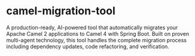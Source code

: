 # camel-migration-tool
A production-ready, AI-powered tool that automatically migrates your Apache Camel 2 applications to Camel 4 with Spring Boot. Built on proven multi-agent technology, this tool handles the complete migration process including dependency updates, code refactoring, and verification.
